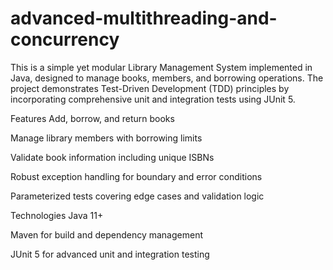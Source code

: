 # advanced-multithreading-and-concurrency
This is a simple yet modular Library Management System implemented in Java, designed to manage books, members, and borrowing operations. The project demonstrates Test-Driven Development (TDD) principles by incorporating comprehensive unit and integration tests using JUnit 5.

Features
Add, borrow, and return books

Manage library members with borrowing limits

Validate book information including unique ISBNs

Robust exception handling for boundary and error conditions

Parameterized tests covering edge cases and validation logic

Technologies
Java 11+

Maven for build and dependency management

JUnit 5 for advanced unit and integration testing
